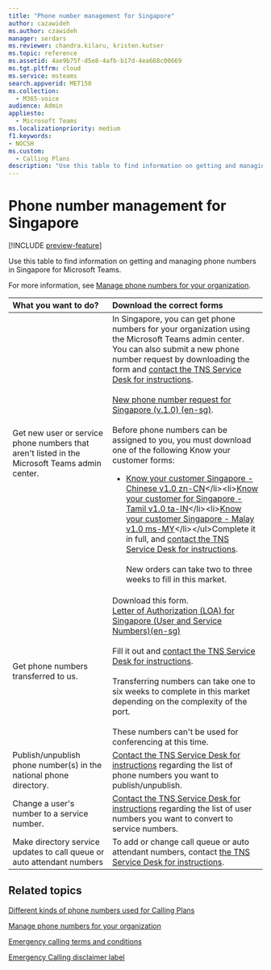 ```yaml
---
title: "Phone number management for Singapore"
author: cazawideh
ms.author: czawideh
manager: serdars
ms.reviewer: chandra.kilaru, kristen.kutser
ms.topic: reference
ms.assetid: 4ae9b75f-d5e8-4afb-b17d-4ea668c00669
ms.tgt.pltfrm: cloud
ms.service: msteams
search.appverid: MET150
ms.collection: 
  - M365-voice
audience: Admin
appliesto: 
  - Microsoft Teams
ms.localizationpriority: medium
f1.keywords:
- NOCSH
ms.custom: 
  - Calling Plans
description: "Use this table to find information on getting and managing phone numbers in Singapore for Microsoft Teams."
---
```


# Phone number management for Singapore

[!INCLUDE [preview-feature](../includes/preview-feature.md)]

Use this table to find information on getting and managing phone numbers in Singapore for Microsoft Teams.
  
For more information, see [Manage phone numbers for your organization](manage-phone-numbers-for-your-organization.md).
  
|**What you want to do?**|**Download the correct forms**|
|:-----|:-----|
|Get new user or service phone numbers that aren't listed in the Microsoft Teams admin center. |In Singapore, you can get phone numbers for your organization using the Microsoft Teams admin center. You can also submit a new phone number request by downloading the form and [contact the TNS Service Desk for instructions](contact-tns-service-desk.md).<br/><br/>[New phone number request for Singapore (v.1.0) (en-sg)](https://github.com/MicrosoftDocs/OfficeDocs-SkypeForBusiness/blob/live/Teams/downloads/new-number-request-forms/new-phone-number-request-for-the-united-states-(v.5.0)-(en-us).pdf?raw=true). <br/><br/>Before phone numbers can be assigned to you, you must download one of the following Know your customer forms:<ul><li>[Know your customer Singapore - Chinese  v1.0 zn-CN](https://download.microsoft.com/download/1/4/7/147324ac-06a5-4c7b-a38b-7efa0166fdf7/know-your-customer-for-singapore-(v1.0)-(zh-CN).pdf)</li><li>[Know your customer for Singapore - Tamil v1.0 ta-IN](https://download.microsoft.com/download/b/4/8/b48457c1-cef1-4bc7-ae44-71c5302e5eb2/know-your-customer-for-singapore-(v1.0)-(ta-IN).pdf)</li><li>[Know your customer Singapore - Malay  v1.0 ms-MY](https://download.microsoft.com/download/f/5/9/f597a754-9478-4d5b-88af-a2a2fe5bbd62/know-your-customer-for-singapore-(v1.0)-(ms-MY).pdf)</li></ul>Complete it in full, and [contact the TNS Service Desk for instructions](contact-tns-service-desk.md).<br/><br/>New orders can take two to three weeks to fill in this market.  |
|Get phone numbers transferred to us.  <br/> | Download this form. <br/>[Letter of Authorization (LOA) for Singapore (User and Service Numbers)(en-sg)](<https://download.microsoft.com/download/e/9/5/e959053a-4b35-49f9-a23e-7085575c46f2/LOA-SG-GEO-EN.pdf>)<br/> <br/>Fill it out and [contact the TNS Service Desk for instructions](contact-tns-service-desk.md). <br/><br/>Transferring numbers can take one to six weeks to complete in this market depending on the complexity of the port. <br/><br/>These numbers can't be used for conferencing at this time.  |
|Publish/unpublish phone number(s) in the national phone directory.  <br/> |[Contact the TNS Service Desk for instructions](contact-tns-service-desk.md) regarding the list of phone numbers you want to publish/unpublish. <br/> |
|Change a user's number to a service number.  <br/> |[Contact the TNS Service Desk for instructions](contact-tns-service-desk.md) regarding the list of user numbers you want to convert to service numbers. <br/> |
|Make directory service updates to call queue or auto attendant numbers|To add or change call queue or auto attendant numbers, contact [the TNS Service Desk for instructions](contact-tns-service-desk.md).|
   
## Related topics

[Different kinds of phone numbers used for Calling Plans](../different-kinds-of-phone-numbers-used-for-calling-plans.md)

[Manage phone numbers for your organization](manage-phone-numbers-for-your-organization.md)

[Emergency calling terms and conditions](../emergency-calling-terms-and-conditions.md)
  
[Emergency Calling disclaimer label](https://download.microsoft.com/download/a/8/0/a807c43d-2177-4fe0-8732-86b3784ae6e5/emergency-calling-label-(en-us)-(v.1.0).zip)

